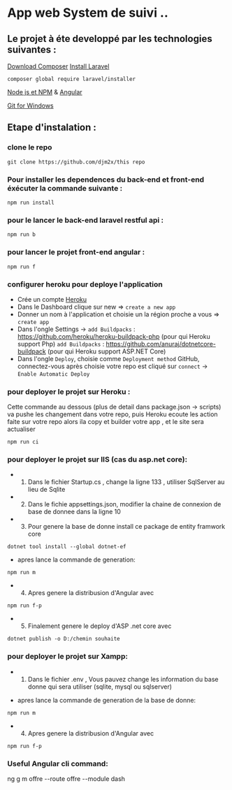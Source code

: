 # App web System de suivi ..

## Le projet à éte developpé par les technologies suivantes : 
[Download Composer](https://dotnet.microsoft.com/download)
[Install Laravel](https://dotnet.microsoft.com/download)

```
composer global require laravel/installer
```
[Node js et NPM](https://nodejs.org/en/download/) & [Angular](https://cli.angular.io/)

[Git for Windows](https://git-scm.com/downloads)

## Etape d'instalation : 

### clone le repo
```
git clone https://github.com/djm2x/this repo
```

### Pour installer les dependences du back-end et front-end éxécuter la commande suivante : 
```
npm run install
```

### pour le lancer le back-end laravel restful api :
```
npm run b
```

### pour lancer le projet front-end angular : 
```
npm run f 
```

### configurer heroku pour deploye l'application

- Crée un compte [Heroku](https://www.heroku.com/)
- Dans le Dashboard clique sur new => `create a new app`
- Donner un nom à l'application et choisie un la région proche a vous => `create app`
- Dans l'ongle Settings -> 
`add Buildpacks` : https://github.com/heroku/heroku-buildpack-php (pour qui Heroku support Php)
`add Buildpacks` : https://github.com/anuraj/dotnetcore-buildpack (pour qui Heroku support ASP.NET Core)
- Dans l'ongle `Deploy`, choisie comme `Deployment method` GitHub, connectez-vous après choisie votre repo est cliqué sur `connect` -> `Enable Automatic Deploy`


### pour deployer le projet sur Heroku : 
Cette commande au dessous (plus de detail dans package.json -> scripts) va pushe les changement dans votre repo, puis Heroku ecoute les action faite sur votre repo alors ila copy et builder votre app , et le site sera actualiser
```
npm run ci 
```
### pour deployer le projet sur IIS (cas du asp.net core): 
- 1. Dans le fichier Startup.cs , change la ligne 133 , utiliser SqlServer au lieu de Sqlite
- 2. Dans le fichie appsettings.json, modifier la chaine de connexion de base de donnee dans la ligne 10
- 3. Pour genere la base de donne install ce package de entity framwork core
```
dotnet tool install --global dotnet-ef
```
- apres lance la commande de generation:
```
npm run m
```
- 4. Apres genere la distribusion d'Angular avec
```
npm run f-p
```
- 5. Finalement genere le deploy d'ASP .net core avec
```
dotnet publish -o D:/chemin souhaite
```

### pour deployer le projet sur Xampp: 
- 1. Dans le fichier .env , Vous pauvez change les information du base donne qui sera utiliser (sqlite, mysql ou sqlserver)

- apres lance la commande de generation de la base de donne:
```
npm run m
```
- 4. Apres genere la distribusion d'Angular avec
```
npm run f-p
```

### Useful Angular cli command:
ng g m offre --route offre --module dash


